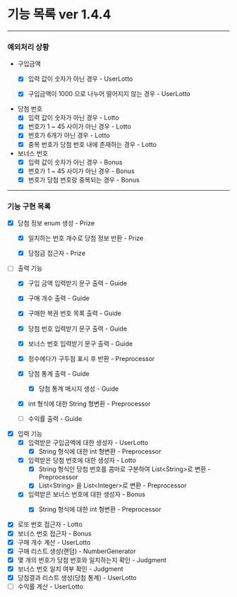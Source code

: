 # 기능 목록 ver 1.4.4
<hr>

### 예외처리 상황
- 구입금액
  - [x] 입력 값이 숫자가 아닌 경우 - UserLotto
  - [x] 구입금액이 1000 으로 나누어 떨어지지 않는 경우 - UserLotto


- 당첨 번호
  - [x] 입력 값이 숫자가 아닌 경우 - Lotto
  - [x] 번호가 1 ~ 45 사이가 아닌 경우 - Lotto
  - [x] 번호가 6개가 아닌 경우 - Lotto
  - [x] 중복 번호가 당첨 번호 내에 존재하는 경우 - Lotto

- 보너스 번호
  - [x] 입력 값이 숫자가 아닌 경우 - Bonus
  - [x] 번호가 1 ~ 45 사이가 아닌 경우 - Bonus
  - [x] 번호가 당첨 번호랑 중복되는 경우 - Bonus

<hr>

### 기능 구현 목록

- [x] 당첨 정보 enum 생성 - Prize
  - [x] 일치하는 번호 개수로 당첨 정보 반환 - Prize
  - [x] 당첨금 접근자 - Prize


- [ ] 출력 기능
  - [x] 구입 금액 입력받기 문구 출력 - Guide
  - [x] 구매 개수 출력 - Guide
  - [x] 구매한 복권 번호 목록 출력 - Guide
  - [x] 당첨 번호 입력받기 문구 출력 - Guide
  - [x] 보너스 번호 입력받기 문구 출력 - Guide
  - [x] 정수에다가 구두점 표시 후 반환 - Preprocessor
  - [x] 당첨 통계 출력 - Guide
    - [x] 당첨 통계 메시지 생성 - Guide
  - [x] int 형식에 대한 String 형변환 - Preprocessor
  - [ ] 수익률 출력 - Guide


- [x] 입력 기능
  - [x] 입력받은 구입금액에 대한 생성자 - UserLotto
    - [x] String 형식에 대한 int 형변환 - Preprocessor
  - [x] 입력받은 당첨 번호에 대한 생성자 - Lotto
    - [x] String 형식인 당첨 번호를 콤마로 구분하여 List\<String>로 변환 - Preprocessor
    - [x] List\<String> 을 List\<Integer>로 변환 - Preprocessor
  - [x] 입력받은 보너스 번호에 대한 생성자 - Bonus
    - [x] String 형식에 대한 int 형변환 - Preprocessor


- [x] 로또 번호 접근자 - Lotto
- [x] 보너스 번호 접근자 - Bonus
- [x] 구매 개수 계산 - UserLotto
- [x] 구매 리스트 생성(랜덤) - NumberGenerator
- [x] 몇 개의 번호가 당첨 번호와 일치하는지 확인 - Judgment
- [x] 보너스 번호 일치 여부 확인 - Judgment
- [x] 당첨결과 리스트 생성(당첨 통계) - UserLotto
- [ ] 수익률 계산 - UserLotto